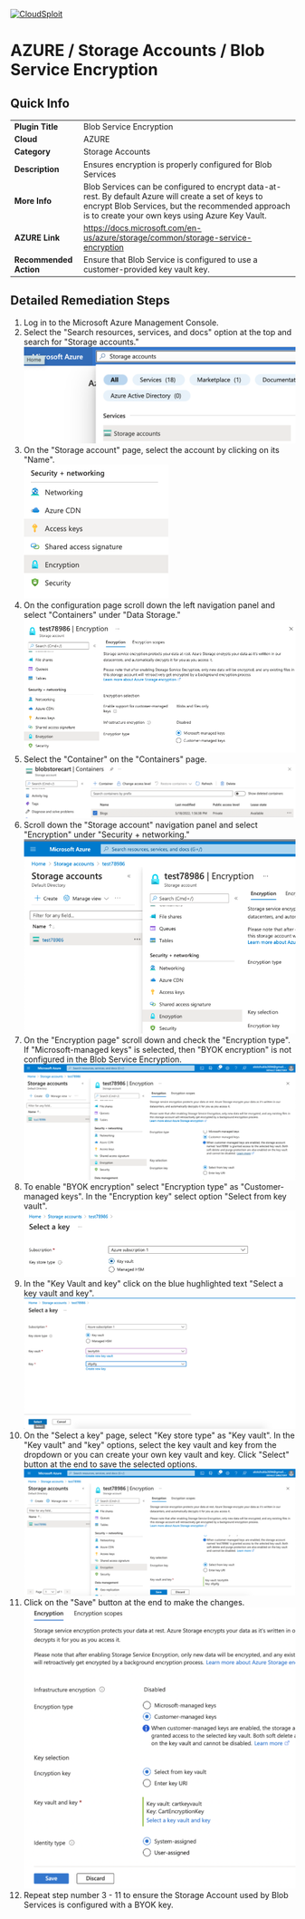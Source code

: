 [![CloudSploit](https://cloudsploit.com/img/logo-new-big-text-100.png "CloudSploit")](https://cloudsploit.com)

# AZURE / Storage Accounts / Blob Service Encryption

## Quick Info

| | |
|-|-|
| **Plugin Title** | Blob Service Encryption |
| **Cloud** | AZURE |
| **Category** | Storage Accounts |
| **Description** | Ensures encryption is properly configured for Blob Services |
| **More Info** | Blob Services can be configured to encrypt data-at-rest. By default Azure will create a set of keys to encrypt Blob Services, but the recommended approach is to create your own keys using Azure Key Vault. |
| **AZURE Link** | https://docs.microsoft.com/en-us/azure/storage/common/storage-service-encryption |
| **Recommended Action** | Ensure that Blob Service is configured to use a customer-provided key vault key. |

## Detailed Remediation Steps

1. Log in to the Microsoft Azure Management Console.
2. Select the "Search resources, services, and docs" option at the top and search for "Storage accounts."</br> <img src="/resources/azure/storageaccounts/blob-service-encryption/step2.png"/>
3. On the "Storage account" page, select the account by clicking on its "Name".</br> <img src="/resources/azure/storageaccounts/blob-service-encryption/step3.png"/>
4. On the configuration page scroll down the left navigation panel and select "Containers" under "Data Storage." </br> <img src="/resources/azure/storageaccounts/blob-service-encryption/step4.png"/>
5. Select the "Container" on the "Containers" page.</br> <img src="/resources/azure/storageaccounts/blob-service-encryption/step5.png"/>
6. Scroll down the "Storage account" navigation panel and select "Encryption" under "Security + networking."</br> <img src="/resources/azure/storageaccounts/blob-service-encryption/step6.png"/>
7. On the "Encryption page" scroll down and check the "Encryption type". If "Microsoft-managed keys" is selected, then "BYOK encryption" is not configured in the Blob Service Encryption.</br> <img src="/resources/azure/storageaccounts/blob-service-encryption/step7.png"/>
8. To enable "BYOK encryption" select "Encryption type" as "Customer-managed keys". In the "Encryption key" select option "Select from key vault". </br> <img src="/resources/azure/storageaccounts/blob-service-encryption/step8.png"/>
9. In the "Key Vault and key" click on the blue hughlighted text "Select a key vault and key". </br> <img src="/resources/azure/storageaccounts/blob-service-encryption/step9.png"/>
10. On the "Select a key" page, select "Key store type" as "Key vault". In the "Key vault" and "key" options, select the key vault and key from the dropdown or you can create your own key vault and key. Click "Select" button at the end to save the selected options.</br> <img src="/resources/azure/storageaccounts/blob-service-encryption/step10.png"/>
11. Click on the "Save" button at the end to make the changes.</br> <img src="/resources/azure/storageaccounts/blob-service-encryption/step11.png"/>
12. Repeat step number 3 - 11 to ensure the Storage Account used by Blob Services is configured with a BYOK key.</br>
